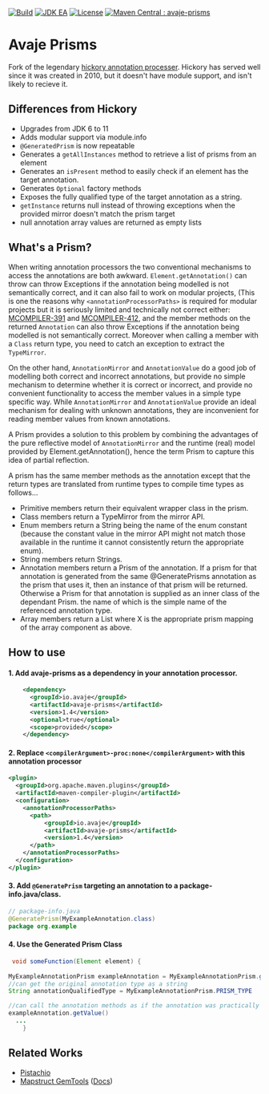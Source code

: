 [![Build](https://github.com/avaje/avaje-prisms/actions/workflows/build.yml/badge.svg)](https://github.com/avaje/avaje-prisms/actions/workflows/build.yml)
[![JDK EA](https://github.com/avaje/avaje-prisms/actions/workflows/jdk-ea.yml/badge.svg)](https://github.com/avaje/avaje-prisms/actions/workflows/jdk-ea.yml)
[![License](https://img.shields.io/badge/License-Apache%202.0-blue.svg)](https://github.com/avaje/avaje-prisms/blob/master/LICENSE)
[![Maven Central : avaje-prisms](https://maven-badges.herokuapp.com/maven-central/io.avaje/avaje-prisms/badge.svg)](https://maven-badges.herokuapp.com/maven-central/io.avaje/avaje-prisms)

# Avaje Prisms

Fork of the legendary [hickory annotation processer](https://javadoc.io/static/com.jolira/hickory/1.0.0/net/java/dev/hickory/prism/package-summary.html). Hickory has served well since it was created in 2010, but it doesn't have module support, and isn't likely to recieve it. 

## Differences from Hickory

- Upgrades from JDK 6 to 11
- Adds modular support via module.info
- `@GeneratedPrism` is now repeatable
- Generates a `getAllInstances` method to retrieve a list of prisms from an element
- Generates an `isPresent` method to easily check if an element has the target annotation.
- Generates `Optional` factory methods  
- Exposes the fully qualified type of the target annotation as a string.
- `getInstance` returns null instead of throwing exceptions when the provided mirror doesn't match the prism target
- null annotation array values are returned as empty lists

## What's a Prism?

When writing annotation processors the two conventional mechanisms to access the annotations are both awkward. `Element.getAnnotation()` can throw can throw Exceptions if the annotation being modelled is not semantically correct, and it can also fail to work on modular projects, (This is one the reasons why `<annotationProcessorPaths>` is required for modular projects but it is seriously limited and technically not correct either: [MCOMPILER-391](https://issues.apache.org/jira/browse/MCOMPILER-391) and [MCOMPILER-412](https://issues.apache.org/jira/browse/MCOMPILER-412), and the member methods on the returned `Annotation` can also throw Exceptions if the annotation being modelled is not semantically correct. Moreover when calling a member with a `Class` return type, you need to catch an exception to extract the `TypeMirror`.

On the other hand, `AnnotationMirror` and `AnnotationValue` do a good job of modelling both correct and incorrect annotations, but provide no simple mechanism to determine whether it is correct or incorrect, and provide no convenient functionality to access the member values in a simple type specific way. While `AnnotationMirror` and `AnnotationValue` provide an ideal mechanism for dealing with unknown annotations, they are inconvenient for reading member values from known annotations.

A Prism provides a solution to this problem by combining the advantages of the pure reflective model of `AnnotationMirror` and the runtime (real) model provided by Element.getAnnotation(), hence the term Prism to capture this idea of partial reflection.

A prism has the same member methods as the annotation except that the return types are translated from runtime types to compile time types as follows...

- Primitive members return their equivalent wrapper class in the prism.
- Class members return a TypeMirror from the mirror API.
- Enum members return a String being the name of the enum constant (because the constant value in the mirror API might not match those available in the runtime it cannot consistently return the appropriate enum).
- String members return Strings.
- Annotation members return a Prism of the annotation. If a prism for that annotation is generated from the same @GeneratePrisms annotation as the prism that uses it, then an instance of that prism will be returned. Otherwise a Prism for that annotation is supplied as an inner class of the dependant Prism. the name of which is the simple name of the referenced annotation type.
- Array members return a List<X> where X is the appropriate prism mapping of the array component as above.

## How to use

#### 1. Add avaje-prisms as a dependency in your annotation processor.
```xml
    <dependency>
      <groupId>io.avaje</groupId>
      <artifactId>avaje-prisms</artifactId>
      <version>1.4</version>
      <optional>true</optional>
      <scope>provided</scope>
    </dependency>
```

#### 2. Replace `<compilerArgument>-proc:none</compilerArgument>` with this annotation processor

```xml
<plugin>
  <groupId>org.apache.maven.plugins</groupId>
  <artifactId>maven-compiler-plugin</artifactId>
  <configuration> 
    <annotationProcessorPaths>
      <path>
          <groupId>io.avaje</groupId>
          <artifactId>avaje-prisms</artifactId>
          <version>1.4</version>
      </path>
    </annotationProcessorPaths>
  </configuration>
</plugin>
```

#### 3. Add `@GeneratePrism` targeting an annotation to a package-info.java/class.

```java
// package-info.java
@GeneratePrism(MyExampleAnnotation.class)
package org.example
```

#### 4. Use the Generated Prism Class

```java
 void someFunction(Element element) {
    
MyExampleAnnotationPrism exampleAnnotation = MyExampleAnnotationPrism.getInstanceOn(element);
//can get the original annotation type as a string
String annotationQualifiedType = MyExampleAnnotationPrism.PRISM_TYPE

//can call the annotation methods as if the annotation was practically present on the classpath.
exampleAnnotation.getValue()
  ...
    }
```

## Related Works
- [Pistachio](https://github.com/jstachio/pistachio)
- [Mapstruct GemTools](https://github.com/mapstruct/tools-gem) ([Docs](https://mapstruct.org/news/2020-02-03-announcing-gem-tools/))
